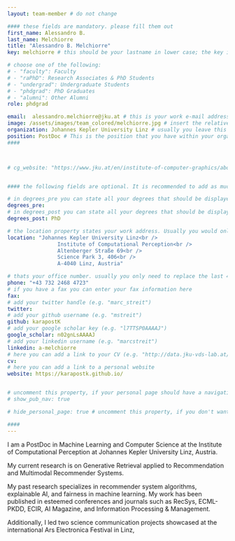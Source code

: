 ```yaml
---
layout: team-member # do not change

#### these fields are mandatory. please fill them out
first_name: Alessandro B.
last_name: Melchiorre
title: "Alessandro B. Melchiorre"
key: melchiorre # this should be your lastname in lower case; the key is important for publications or other listings that need to be linked to your profile. it needs to be unique (should there be someone else with the same lastname, please contact the admin)

# choose one of the following: 
# - "faculty": Faculty
# - "raPhD": Research Associates & PhD Students
# - "undergrad": Undergraduate Students
# - "phdgrad": PhD Graduates
# - "alumni": Other Alumni
role: phdgrad

email:  alessandro.melchiorre@jku.at # this is your work e-mail address
image: /assets/images/team_colored/melchiorre.jpg # insert the relative link to your profile image
organization: Johannes Kepler University Linz # usually you leave this unchanged, but if your have a different organization, feel free to change the property
position: PostDoc # This is the position that you have within your organization. e.g. "Project Assistant", "University Assistant", "Technical Support", "Student Research" (or whatever Marc tells you^^)
####



# cg_website: "https://www.jku.at/en/institute-of-computer-graphics/about-us/team/marc-streit/" # if you add this link, there won't be a local page for your profile, but you would be redirected to another website (usually you would link your profile in the cg website)


#### the following fields are optional. It is recommended to add as much information as possible, since otherwise your page would look empty ;)

# in degrees_pre you can state all your degrees that should be displayed in front of your name e.g. "Dr", "DI", "Prof" etc. (or a combination of several)
degrees_pre: 
# in degrees_post you can state all your degrees that should be displayed after your name e.g. "BSc", "MSc" etc. (or a combination of several)
degrees_post: PhD

# the location property states your work address. Usually you would only need to adjust the room number below i.e. change "0357" which is Marc's office to your own
location: "Johannes Kepler University Linz<br />
                Institute of Computational Perception<br />
                Altenberger Straße 69<br />
                Science Park 3, 406<br />
                A-4040 Linz, Austria"

# thats your office number. usually you only need to replace the last 4 numbers with your own extension i.e. replace "6635" (you can find the extension on the right top of your office phone)
phone: "+43 732 2468 4723"
# if you have a fax you can enter your fax information here
fax:
# add your twitter handle (e.g. "marc_streit")
twitter: 
# add your github username (e.g. "mstreit")
github: karapostK
# add your google scholar key (e.g. "l7TTSP0AAAAJ")
google_scholar: n02gnLsAAAAJ
# add your linkedin username (e.g. "marcstreit")
linkedin: a-melchiorre
# here you can add a link to your CV (e.g. "http://data.jku-vds-lab.at/team/marc/cv_streit.pdf")
cv:
# here you can add a link to a personal website
website: https://karapostk.github.io/


# uncomment this property, if your personal page should have a navigation for publications (i.e. if you have many publiations). usually you don't need this.
# show_pub_nav: true

# hide_personal_page: true # uncomment this property, if you don't want to link to a local personal page. usually you don't need this

####
---
```


I am a PostDoc in Machine Learning and Computer Science at the Institute of Computational Perception at Johannes Kepler University Linz, Austria.

My current research is on Generative Retrieval applied to Recommendation and Multimodal Recommender Systems.

My past research specializes in recommender system algorithms, explainable AI, and fairness in machine learning. My work has been published in esteemed conferences and journals such as RecSys, ECML-PKDD, ECIR, AI Magazine, and Information Processing & Management.

Additionally, I led two science communication projects showcased at the international Ars Electronica Festival in Linz, 
